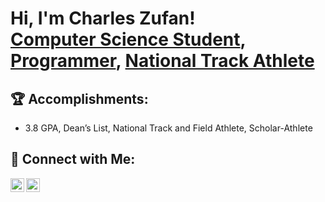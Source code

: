 <h1>Hi, I'm Charles Zufan! <br/>
  <a href="https://www.linkedin.com/in/charles-zufan-2b39b0293/">Computer Science Student</a>, 
  <a href="https://github.com/czoof">Programmer</a>, 
  <a href="https://www.sxu.edu">National Track Athlete</a>
</h1>

<h2>🏆 Accomplishments:</h2>
<ul>
  <li>3.8 GPA, Dean’s List, National Track and Field Athlete, Scholar-Athlete</li>
</ul>

<h2>🤝 Connect with Me:</h2>
<a href="https://www.linkedin.com/in/charles-zufan-2b39b0293/">
  <img align="left" alt="Charles Zufan | LinkedIn" width="22px" src="https://cdn.jsdelivr.net/npm/simple-icons@v3/icons/linkedin.svg" />
</a>
<a href="https://github.com/czoof">
  <img align="left" alt="Charles Zufan | GitHub" width="22px" src="https://cdn.jsdelivr.net/npm/simple-icons@v3/icons/github.svg" />
</a>
